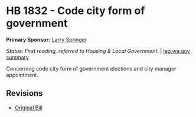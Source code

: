 # HB 1832 - Code city form of government
**Primary Sponsor:** [Larry Springer](/person/leg/larry.springer.md)

*Status: First reading, referred to Housing & Local Government.* | [leg.wa.gov summary](https://app.leg.wa.gov/billsummary?BillNumber=1832&Year=2021)

Concerning code city form of government elections and city manager appointment.

## Revisions
* [Original Bill](1/)